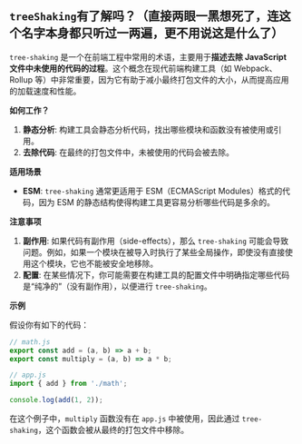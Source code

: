 ## `treeShaking`有了解吗？（直接两眼一黑想死了，连这个名字本身都只听过一两遍，更不用说这是什么了）

`tree-shaking` 是一个在前端工程中常用的术语，主要用于**描述去除 JavaScript 文件中未使用的代码的过程**。这个概念在现代前端构建工具（如 Webpack、Rollup 等）中非常重要，因为它有助于减小最终打包文件的大小，从而提高应用的加载速度和性能。

**如何工作？**

1. **静态分析**: 构建工具会静态分析代码，找出哪些模块和函数没有被使用或引用。
2. **去除代码**: 在最终的打包文件中，未被使用的代码会被去除。

**适用场景**

- **ESM**: `tree-shaking` 通常更适用于 ESM（ECMAScript Modules）格式的代码，因为 ESM 的静态结构使得构建工具更容易分析哪些代码是多余的。

**注意事项**

1. **副作用**: 如果代码有副作用（side-effects），那么 `tree-shaking` 可能会导致问题。例如，如果一个模块在被导入时执行了某些全局操作，即使没有直接使用这个模块，它也不能被安全地移除。
2. **配置**: 在某些情况下，你可能需要在构建工具的配置文件中明确指定哪些代码是“纯净的”（没有副作用），以便进行 `tree-shaking`。

**示例**

假设你有如下的代码：

```javascript
// math.js
export const add = (a, b) => a + b;
export const multiply = (a, b) => a * b;

// app.js
import { add } from './math';

console.log(add(1, 2));
```

在这个例子中，`multiply` 函数没有在 `app.js` 中被使用，因此通过 `tree-shaking`，这个函数会被从最终的打包文件中移除。